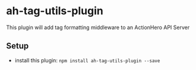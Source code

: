 # ah-tag-utils-plugin

This plugin will add tag formatting middleware to an ActionHero API Server

## Setup

- install this plugin: `npm install ah-tag-utils-plugin --save`

